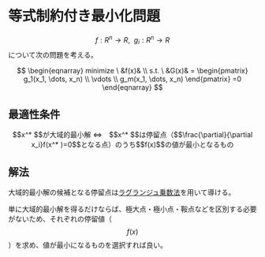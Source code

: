 # 等式制約付き最小化問題

$$f:R^n \rightarrow R,\ \  g_i:R^n \rightarrow R$$について次の問題を考える。

$$
\begin{eqnarray}
minimize \ &f(x)& \\
s.t. \ &G(x)& =
\begin{pmatrix}
  g_1(x_1, \dots, x_n) \\
  \vdots \\
  g_m(x_1, \dots, x_n)
\end{pmatrix}
=0
\end{eqnarray}
$$

## 最適性条件

<center>
$$x^* $$が大域的最小解
⇔　$$x^* $$は停留点（$$\frac{\partial}{\partial x_i}f(x^* )=0$$となる点）のうち$$f(x)$$の値が最小となるもの
</center>

## 解法

大域的最小解の候補となる停留点は[ラグランジュ乗数法](../../mathematics/analysis/lagrange_multiplier.md)を用いて導ける。

単に大域的最小解を得るだけならば、極大点・極小点・鞍点などを区別する必要がないため、それぞれの停留値（$$f(x)$$）を求め、値が最小になるものを選択すれば良い。
